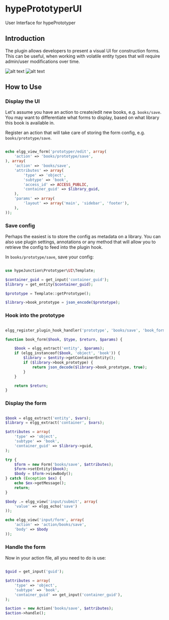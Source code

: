 hypePrototyperUI
================

User Interface for hypePrototyper


## Introduction

The plugin allows developers to present a visual UI for construction forms. This
can be useful, when working with volatile entity types that will require admin/user
modifications over time.

![alt text](https://raw.github.com/hypeJunction/hypePrototyperUI/master/screenshots/prototyper-ui.png "User Interface")
![alt text](https://raw.github.com/hypeJunction/hypePrototyperUI/master/screenshots/prototyper-form.png "Resulting Form")


## How to Use

### Display the UI

Let's assume you have an action to create/edit new books, e.g. ```books/save```.
You may want to differentiate what forms to display, based on what library
this book is available in.

Register an action that will take care of storing the form config, e.g.
```books/prototype/save```.

```php

echo elgg_view_form('prototyper/edit', array(
	'action' => 'books/prototype/save',
), array(
	'action' => 'books/save',
	'attributes' => array(
		'type' => 'object',
		'subtype' => 'book',
		'access_id' => ACCESS_PUBLIC,
		'container_guid' => $library_guid,
	),
	'params' => array(
		'layout' => array('main', 'sidebar', 'footer'),
	),
));

```

### Save config

Perhaps the easiest is to store the config as metadata on a library. You can also
use plugin settings, annotations or any method that will allow you to retrieve
the config to feed into the plugin hook.

In ```books/prototype/save```, save your config:

```php

use hypeJunction\Prototyper\UI\Template;

$container_guid = get_input('container_guid');
$library = get_entity($container_guid);

$prototype = Template::getPrototype();

$library->book_prototype = json_encode($prototype);
```

### Hook into the prototype

```php

elgg_register_plugin_hook_handler('prototype', 'books/save', 'book_form');

function book_form($hook, $type, $return, $params) {

	$book = elgg_extract('entity', $params);
	if (elgg_instanceof($book, 'object', 'book')) {
		$library = $entity->getContainerEntity();
		if ($library->book_prototype) {
			return json_decode($library->book_prototype, true);
		}
	}

	return $return;
}
```

### Display the form

```php

$book = elgg_extract('entity', $vars);
$library = elgg_extract('container', $vars);

$attributes = array(
	'type' => 'object',
	'subtype' => 'book',
	'container_guid' => $library->guid,
);

try {
	$form = new Form('books/save', $attributes);
	$form->setEntity($book);
	$body = $form->viewBody();
} catch (Exception $ex) {
	echo $ex->getMessage();
	return;
}

$body .= elgg_view('input/submit', array(
	'value' => elgg_echo('save')
));

echo elgg_view('input/form', array(
	'action' => 'action/books/save',
	'body' => $body
));

```

### Handle the form

Now in your action file, all you need to do is use:

```php

$guid = get_input('guid');

$attributes = array(
	'type' => 'object',
	'subtype' => 'book',
	'container_guid' => get_input('container_guid'),
);

$action = new Action('books/save', $attributes);
$action->handle();

```